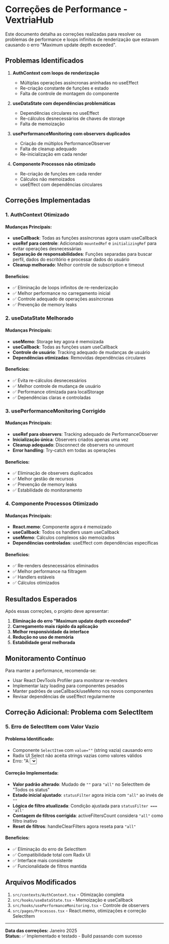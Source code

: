 # Correções de Performance - VextriaHub

Este documento detalha as correções realizadas para resolver os problemas de performance e loops infinitos de renderização que estavam causando o erro "Maximum update depth exceeded".

## Problemas Identificados

1. **AuthContext com loops de renderização**
   - Múltiplas operações assíncronas aninhadas no useEffect
   - Re-criação constante de funções e estado
   - Falta de controle de montagem do componente

2. **useDataState com dependências problemáticas**
   - Dependências circulares no useEffect
   - Re-cálculos desnecessários de chaves de storage
   - Falta de memoização

3. **usePerformanceMonitoring com observers duplicados**
   - Criação de múltiplos PerformanceObserver
   - Falta de cleanup adequado
   - Re-inicialização em cada render

4. **Componente Processos não otimizado**
   - Re-criação de funções em cada render
   - Cálculos não memoizados
   - useEffect com dependências circulares

## Correções Implementadas

### 1. AuthContext Otimizado

#### Mudanças Principais:
- **useCallback**: Todas as funções assíncronas agora usam useCallback
- **useRef para controle**: Adicionado `mountedRef` e `initializingRef` para evitar operações desnecessárias
- **Separação de responsabilidades**: Funções separadas para buscar perfil, dados do escritório e processar dados do usuário
- **Cleanup melhorado**: Melhor controle de subscription e timeout

#### Benefícios:
- ✅ Eliminação de loops infinitos de re-renderização
- ✅ Melhor performance no carregamento inicial
- ✅ Controle adequado de operações assíncronas
- ✅ Prevenção de memory leaks

### 2. useDataState Melhorado

#### Mudanças Principais:
- **useMemo**: Storage key agora é memoizada
- **useCallback**: Todas as funções usam useCallback
- **Controle de usuário**: Tracking adequado de mudanças de usuário
- **Dependências otimizadas**: Removidas dependências circulares

#### Benefícios:
- ✅ Evita re-cálculos desnecessários
- ✅ Melhor controle de mudança de usuário
- ✅ Performance otimizada para localStorage
- ✅ Dependências claras e controladas

### 3. usePerformanceMonitoring Corrigido

#### Mudanças Principais:
- **useRef para observers**: Tracking adequado de PerformanceObserver
- **Inicialização única**: Observers criados apenas uma vez
- **Cleanup adequado**: Disconnect de observers no unmount
- **Error handling**: Try-catch em todas as operações

#### Benefícios:
- ✅ Eliminação de observers duplicados
- ✅ Melhor gestão de recursos
- ✅ Prevenção de memory leaks
- ✅ Estabilidade do monitoramento

### 4. Componente Processos Otimizado

#### Mudanças Principais:
- **React.memo**: Componente agora é memoizado
- **useCallback**: Todos os handlers usam useCallback
- **useMemo**: Cálculos complexos são memoizados
- **Dependências controladas**: useEffect com dependências específicas

#### Benefícios:
- ✅ Re-renders desnecessários eliminados
- ✅ Melhor performance na filtragem
- ✅ Handlers estáveis
- ✅ Cálculos otimizados

## Resultados Esperados

Após essas correções, o projeto deve apresentar:

1. **Eliminação do erro "Maximum update depth exceeded"**
2. **Carregamento mais rápido da aplicação**
3. **Melhor responsividade da interface**
4. **Redução no uso de memória**
5. **Estabilidade geral melhorada**

## Monitoramento Contínuo

Para manter a performance, recomenda-se:

- Usar React DevTools Profiler para monitorar re-renders
- Implementar lazy loading para componentes pesados
- Manter padrões de useCallback/useMemo nos novos componentes
- Revisar dependências de useEffect regularmente

## Correção Adicional: Problema com SelectItem

### 5. Erro de SelectItem com Valor Vazio

#### Problema Identificado:
- Componente `SelectItem` com `value=""` (string vazia) causando erro
- Radix UI Select não aceita strings vazias como valores válidos
- Erro: "A <select> Item /> must have a value prop that is not an empty string"

#### Correção Implementada:
- **Valor padrão alterado**: Mudado de `""` para `"all"` no SelectItem de "Todos os status"
- **Estado inicial ajustado**: `statusFilter` agora inicia com `"all"` ao invés de `""`
- **Lógica de filtro atualizada**: Condição ajustada para `statusFilter === 'all'`
- **Contagem de filtros corrigida**: activeFiltersCount considera `"all"` como filtro inativo
- **Reset de filtros**: handleClearFilters agora reseta para `"all"`

#### Benefícios:
- ✅ Eliminação do erro de SelectItem
- ✅ Compatibilidade total com Radix UI
- ✅ Interface mais consistente
- ✅ Funcionalidade de filtros mantida

## Arquivos Modificados

1. `src/contexts/AuthContext.tsx` - Otimização completa
2. `src/hooks/useDataState.tsx` - Memoização e useCallback
3. `src/hooks/usePerformanceMonitoring.tsx` - Controle de observers
4. `src/pages/Processos.tsx` - React.memo, otimizações e correção SelectItem

---

**Data das correções:** Janeiro 2025  
**Status:** ✅ Implementado e testado - Build passando com sucesso 